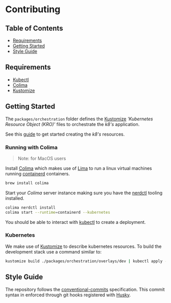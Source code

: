 # Contributing

## Table of Contents

- [Requirements](#requirements)
- [Getting Started](#getting-started)
- [Style Guide](#style-guide)

## Requirements

- [Kubectl](https://kubectl.docs.kubernetes.io/)
- [Colima](https://github.com/abiosoft/colima)
- [Kustomize](https://kubectl.docs.kubernetes.io/)

## Getting Started

The `packages/orchestration` folder defines the [Kustomize](https://kubectl.docs.kubernetes.io/) _'Kubernetes Resource Object (KRO)'_ files to orchestrate the _k8's_ application.

See this [guide](https://github.com/kubernetes-sigs/kustomize/blob/master/examples/helloWorld/README.md) to get started creating the _k8's_ resources.

### Running with Colima

> Note: for MacOS users

Install [Colima](https://github.com/abiosoft/colima) which makes use of [Lima](https://lima-vm.io/) to run a linux virtual machines running [containerd](https://containerd.io/) containers.

```bash
brew install colima
```

Start your _Colima_ server instance making sure you have the [nerdctl](https://github.com/containerd/nerdctl) tooling installed.

```bash
colima nerdctl install
colima start --runtime=containerd --kubernetes
```

You should be able to interact with [kubectl](https://kubectl.docs.kubernetes.io/) to create a deployment.

### Kubernetes

We make use of [Kustomize](https://kubectl.docs.kubernetes.io/) to describe kubernetes resources. To build the development stack use a command similar to:

```bash
kustomize build ./packages/orchestration/overlays/dev | kubectl apply -f -
```

## Style Guide

The repository follows the [conventional-commits](https://www.conventionalcommits.org/) specification. This commit syntax in enforced through git hooks registered with [Husky](https://github.com/typicode/husky/).
